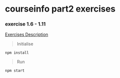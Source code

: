 # courseinfo part2 exercises

### exercise 1.6 - 1.11
[Exercises Description](https://fullstackopen.com/en/part1/a_more_complex_state_debugging_react_apps#exercises-1-6-1-14)



> Initialise

    npm install

> Run

    npm start

